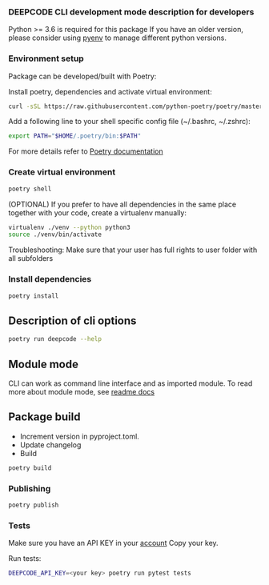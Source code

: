### DEEPCODE CLI development mode description for developers

Python >= 3.6 is required for this package
If you have an older version, please consider using [pyenv](https://realpython.com/intro-to-pyenv/) to manage different python versions.

### Environment setup

Package can be developed/built with Poetry:

Install poetry, dependencies and activate virtual environment:
```bash
curl -sSL https://raw.githubusercontent.com/python-poetry/poetry/master/get-poetry.py | python
```

Add a following line to your shell specific config file (~/.bashrc, ~/.zshrc):
```bash
export PATH="$HOME/.poetry/bin:$PATH"
```

For more details refer to [Poetry documentation](https://python-poetry.org/docs/)

### Create virtual environment
```bash
poetry shell
```

(OPTIONAL) If you prefer to have all dependencies in the same place together with your code, create a virtualenv manually:
```bash
virtualenv ./venv --python python3
source ./venv/bin/activate
```

Troubleshooting: Make sure that your user has full rights to user folder with all subfolders

### Install dependencies
```bash
poetry install
```

## Description of cli options

```bash
poetry run deepcode --help
```

## Module mode

CLI can work as command line interface and as imported module.
To read more about module mode, see [readme docs](README.md)

## Package build

- Increment version in pyproject.toml.
- Update changelog
- Build

```bash
poetry build
```

### Publishing

```bash
poetry publish
```

### Tests

Make sure you have an API KEY in your [account](https://www.deepcode.ai/app/gh/account)
Copy your key.

Run tests:

```bash
DEEPCODE_API_KEY=<your key> poetry run pytest tests
```
